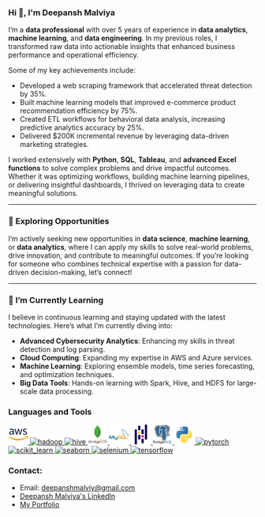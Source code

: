 ### Hi 👋, I'm Deepansh Malviya


I’m a **data professional** with over 5 years of experience in **data analytics**, **machine learning**, and **data engineering**. In my previous roles, I transformed raw data into actionable insights that enhanced business performance and operational efficiency.  

Some of my key achievements include:  
- Developed a web scraping framework that accelerated threat detection by 35%.  
- Built machine learning models that improved e-commerce product recommendation efficiency by 75%.  
- Created ETL workflows for behavioral data analysis, increasing predictive analytics accuracy by 25%.  
- Delivered $200K incremental revenue by leveraging data-driven marketing strategies.  

I worked extensively with **Python**, **SQL**, **Tableau**, and **advanced Excel functions** to solve complex problems and drive impactful outcomes. Whether it was optimizing workflows, building machine learning pipelines, or delivering insightful dashboards, I thrived on leveraging data to create meaningful solutions.  

---

### 🚀 Exploring Opportunities  
I’m actively seeking new opportunities in **data science**, **machine learning**, or **data analytics**, where I can apply my skills to solve real-world problems, drive innovation, and contribute to meaningful outcomes. If you’re looking for someone who combines technical expertise with a passion for data-driven decision-making, let’s connect!  

---

### 🌱 I’m Currently Learning  
I believe in continuous learning and staying updated with the latest technologies. Here’s what I’m currently diving into:  
- **Advanced Cybersecurity Analytics**: Enhancing my skills in threat detection and log parsing.  
- **Cloud Computing**: Expanding my expertise in AWS and Azure services.  
- **Machine Learning**: Exploring ensemble models, time series forecasting, and optimization techniques.  
- **Big Data Tools**: Hands-on learning with Spark, Hive, and HDFS for large-scale data processing.  

### Languages and Tools
<p align="left"> <a href="https://aws.amazon.com" target="_blank" rel="noreferrer"> <img src="https://raw.githubusercontent.com/devicons/devicon/master/icons/amazonwebservices/amazonwebservices-original-wordmark.svg" alt="aws" width="40" height="40"/> </a> <a href="https://hadoop.apache.org/" target="_blank" rel="noreferrer"> <img src="https://www.vectorlogo.zone/logos/apache_hadoop/apache_hadoop-icon.svg" alt="hadoop" width="40" height="40"/> </a> <a href="https://hive.apache.org/" target="_blank" rel="noreferrer"> <img src="https://www.vectorlogo.zone/logos/apache_hive/apache_hive-icon.svg" alt="hive" width="40" height="40"/> </a> <a href="https://www.mongodb.com/" target="_blank" rel="noreferrer"> <img src="https://raw.githubusercontent.com/devicons/devicon/master/icons/mongodb/mongodb-original-wordmark.svg" alt="mongodb" width="40" height="40"/> </a> <a href="https://www.mysql.com/" target="_blank" rel="noreferrer"> <img src="https://raw.githubusercontent.com/devicons/devicon/master/icons/mysql/mysql-original-wordmark.svg" alt="mysql" width="40" height="40"/> </a> <a href="https://pandas.pydata.org/" target="_blank" rel="noreferrer"> <img src="https://raw.githubusercontent.com/devicons/devicon/2ae2a900d2f041da66e950e4d48052658d850630/icons/pandas/pandas-original.svg" alt="pandas" width="40" height="40"/> </a> <a href="https://www.postgresql.org" target="_blank" rel="noreferrer"> <img src="https://raw.githubusercontent.com/devicons/devicon/master/icons/postgresql/postgresql-original-wordmark.svg" alt="postgresql" width="40" height="40"/> </a> <a href="https://www.python.org" target="_blank" rel="noreferrer"> <img src="https://raw.githubusercontent.com/devicons/devicon/master/icons/python/python-original.svg" alt="python" width="40" height="40"/> </a> <a href="https://pytorch.org/" target="_blank" rel="noreferrer"> <img src="https://www.vectorlogo.zone/logos/pytorch/pytorch-icon.svg" alt="pytorch" width="40" height="40"/> </a> <a href="https://scikit-learn.org/" target="_blank" rel="noreferrer"> <img src="https://upload.wikimedia.org/wikipedia/commons/0/05/Scikit_learn_logo_small.svg" alt="scikit_learn" width="40" height="40"/> </a> <a href="https://seaborn.pydata.org/" target="_blank" rel="noreferrer"> <img src="https://seaborn.pydata.org/_images/logo-mark-lightbg.svg" alt="seaborn" width="40" height="40"/> </a> <a href="https://www.selenium.dev" target="_blank" rel="noreferrer"> <img src="https://raw.githubusercontent.com/detain/svg-logos/780f25886640cef088af994181646db2f6b1a3f8/svg/selenium-logo.svg" alt="selenium" width="40" height="40"/> </a> <a href="https://www.tensorflow.org" target="_blank" rel="noreferrer"> <img src="https://www.vectorlogo.zone/logos/tensorflow/tensorflow-icon.svg" alt="tensorflow" width="40" height="40"/> </a> </p>

### Contact: 
- Email: deepanshmalviy@gmail.com 
- [Deepansh Malviya's LinkedIn](https://www.linkedin.com/in/deepansh-malviya/)
- [My Portfolio](https://deepmalviy.github.io/Portfolio/)

